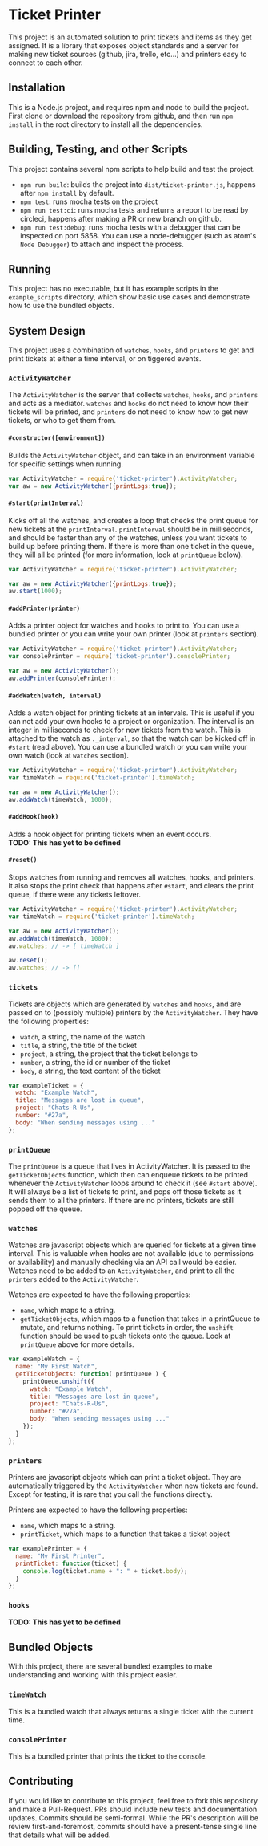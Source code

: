 # Ticket Printer
This project is an automated solution to print tickets and items as they get
assigned. It is a library that exposes object standards and a server for making
new ticket sources (github, jira, trello, etc...) and printers easy to connect
to each other.

## Installation
This is a Node.js project, and requires npm and node to build the project. First
clone or download the repository from github, and then run `npm install` in the
root directory to install all the dependencies.

## Building, Testing, and other Scripts
This project contains several npm scripts to help build and test the project.  
- `npm run build`: builds the project into `dist/ticket-printer.js`, happens
after `npm install` by default.  
- `npm test`: runs mocha tests on the project
- `npm run test:ci`: runs mocha tests and returns a report to be read by
circleci, happens after making a PR or new branch on github.
- `npm run test:debug`: runs mocha tests with a debugger that can be inspected
on port 5858. You can use a node-debugger (such as atom's `Node Debugger`) to
attach and inspect the process.

## Running
This project has no executable, but it has example scripts in the
`example_scripts` directory, which show basic use cases and demonstrate how to
use the bundled objects.

## System Design
This project uses a combination of `watches`, `hooks`, and `printers` to get
and print tickets at either a time interval, or on tiggered events.

### `ActivityWatcher`
The `ActivityWatcher` is the server that collects `watches`, `hooks`, and
`printers` and acts as a mediator. `watches` and `hooks` do not need to know how
their tickets will be printed, and `printers` do not need to know how to get new
tickets, or who to get them from.

#### `#constructor([environment])`
Builds the `ActivityWatcher` object, and can take in an environment variable for
specific settings when running.

```javascript
var ActivityWatcher = require('ticket-printer').ActivityWatcher;
var aw = new ActivityWatcher({printLogs:true});
```

#### `#start(printInterval)`
Kicks off all the watches, and creates a loop that checks the print queue for
new tickets at the `printInterval`. `printInterval` should be in milliseconds,
and should be faster than any of the watches, unless you want tickets to build
up before printing them. If there is more than one ticket in the queue, they
will all be printed (for more information, look at `printQueue` below).  

```javascript
var ActivityWatcher = require('ticket-printer').ActivityWatcher;

var aw = new ActivityWatcher({printLogs:true});
aw.start(1000);
```

#### `#addPrinter(printer)`
Adds a printer object for watches and hooks to print to. You can use a bundled
printer or you can write your own printer (look at `printers` section).

```javascript
var ActivityWatcher = require('ticket-printer').ActivityWatcher;
var consolePrinter = require('ticket-printer').consolePrinter;

var aw = new ActivityWatcher();
aw.addPrinter(consolePrinter);
```

#### `#addWatch(watch, interval)`
Adds a watch object for printing tickets at an intervals. This is useful if you
can not add your own hooks to a project or organization. The interval is an
integer in milliseconds to check for new tickets from the watch. This is
attached to the watch as `._interval`, so that the watch can be kicked off in
`#start` (read above). You can use a bundled watch or you can write your own
watch (look at `watches` section).

```javascript
var ActivityWatcher = require('ticket-printer').ActivityWatcher;
var timeWatch = require('ticket-printer').timeWatch;

var aw = new ActivityWatcher();
aw.addWatch(timeWatch, 1000);
```

#### `#addHook(hook)`
Adds a hook object for printing tickets when an event occurs.  
**TODO: This has yet to be defined**

#### `#reset()`
Stops watches from running and removes all watches, hooks, and printers. It also
stops the print check that happens after `#start`, and clears the print queue,
if there were any tickets leftover.

```javascript
var ActivityWatcher = require('ticket-printer').ActivityWatcher;
var timeWatch = require('ticket-printer').timeWatch;

var aw = new ActivityWatcher();
aw.addWatch(timeWatch, 1000);
aw.watches; // -> [ timeWatch ]

aw.reset();
aw.watches; // -> []
```

### `tickets`
Tickets are objects which are generated by `watches` and `hooks`, and are passed
on to (possibly multiple) printers by the `ActivityWatcher`. They have the
following properties:  
- `watch`, a string, the name of the watch
- `title`, a string, the title of the ticket
- `project`, a string, the project that the ticket belongs to
- `number`, a string, the id or number of the ticket
- `body`, a string, the text content of the ticket

```javascript
var exampleTicket = {
  watch: "Example Watch",
  title: "Messages are lost in queue",
  project: "Chats-R-Us",
  number: "#27a",
  body: "When sending messages using ..."
};
```

### `printQueue`
The `printQueue` is a queue that lives in ActivityWatcher. It is passed to the
`getTicketObjects` function, which then can enqueue tickets to be printed
whenever the `ActivityWatcher` loops around to check it (see `#start` above). It
will always be a list of tickets to print, and pops off those tickets as it
sends them to all the printers. If there are no printers, tickets are still
popped off the queue.

### `watches`
Watches are javascript objects which are queried for tickets at a given time
interval. This is valuable when hooks are not available (due to permissions or
availability) and manually checking via an API call would be easier. Watches
need to be added to an `ActivityWatcher`, and print to all the `printers` added
to the `ActivityWatcher`.  

Watches are expected to have the following properties:  
- `name`, which maps to a string.  
- `getTicketObjects`, which maps to a function that takes in a printQueue to
mutate, and returns nothing. To print tickets in order, the `unshift` function
should be used to push tickets onto the queue. Look at `printQueue` above for
more details.

```javascript
var exampleWatch = {
  name: "My First Watch",
  getTicketObjects: function( printQueue ) {
    printQueue.unshift({
      watch: "Example Watch",
      title: "Messages are lost in queue",
      project: "Chats-R-Us",
      number: "#27a",
      body: "When sending messages using ..."
    });
  }
};
```

### `printers`
Printers are javascript objects which can print a ticket object. They are
automatically triggered by the `ActivityWatcher` when new tickets are found.
Except for testing, it is rare that you call the functions directly.  

Printers are expected to have the following properties:  
- `name`, which maps to a string.
- `printTicket`, which maps to a function that takes a ticket object

```javascript
var examplePrinter = {
  name: "My First Printer",
  printTicket: function(ticket) {
    console.log(ticket.name + ": " + ticket.body);
  }
};
```

### `hooks`
**TODO: This has yet to be defined**

## Bundled Objects
With this project, there are several bundled examples to make understanding and
working with this project easier.

### `timeWatch`
This is a bundled watch that always returns a single ticket with the current
time.

### `consolePrinter`
This is a bundled printer that prints the ticket to the console.

## Contributing
If you would like to contribute to this project, feel free to fork this
repository and make a Pull-Request. PRs should include new tests and
documentation updates. Commits should be semi-formal. While the PR's description
will be review first-and-foremost, commits should have a present-tense single
line that details what will be added.
